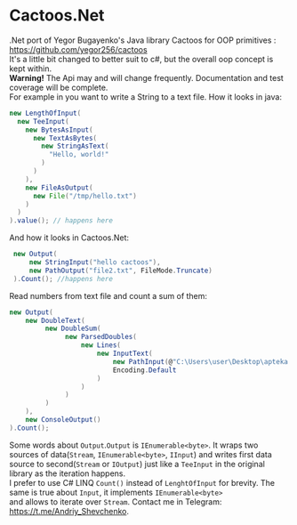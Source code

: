 # Cactoos.Net
.Net port of Yegor Bugayenko's Java library Cactoos for OOP primitives : https://github.com/yegor256/cactoos <br/>
It's a little bit changed to better suit to c#, but the overall oop concept is kept within.<br/>
**Warning!** The Api may and will change frequently. Documentation and test coverage will be complete.<br/>
For example in you want to write a String to a text file. How it looks in java:<br/>
```java
new LengthOfInput(
  new TeeInput(
    new BytesAsInput(
      new TextAsBytes(
        new StringAsText(
          "Hello, world!"
        )
      )
    ),
    new FileAsOutput(
      new File("/tmp/hello.txt")
    )
  )
).value(); // happens here
```
And how it looks in Cactoos.Net:<br/>
```csharp
 new Output(
     new StringInput("hello cactoos"),
     new PathOutput("file2.txt", FileMode.Truncate)
 ).Count(); //happens here
```

Read numbers from text file and count a sum of them:
```csharp
new Output(
    new DoubleText(
         new DoubleSum(
              new ParsedDoubles(
                  new Lines(
                      new InputText(
                          new PathInput(@"C:\Users\user\Desktop\apteka.txt"),
                          Encoding.Default
                      )
                  )
              )
         )
    ),
    new ConsoleOutput()
).Count();
```
Some words about `Output`.`Output` is `IEnumerable<byte>`.
It wraps two sources of data(`Stream`, `IEnumerable<byte>`, `IInput`)
and writes first data source to second(`Stream` or `IOutput`) just like a `TeeInput` in the original library
as the iteration happens.<br/> I prefer to use C# LINQ `Count()` instead of `LenghtOfInput` for brevity.
The same is true about `Input`, it implements `IEnumerable<byte>`<br/> and allows to iterate over `Stream`.
Contact me in Telegram: https://t.me/Andriy_Shevchenko.
